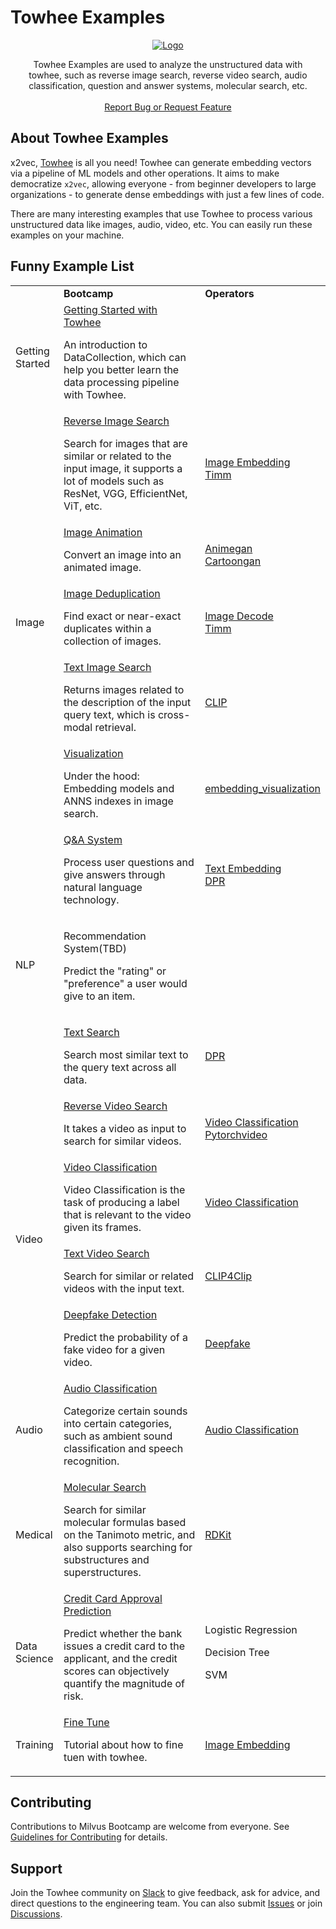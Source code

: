# Towhee Examples
<p align="center">
  <a href="https://github.com/towhee-io/towhee">
    <img src="https://github.com/towhee-io/towhee/raw/main/towhee_logo.png#gh-light-mode-only" alt="Logo">
  </a>
  <p align="center" style="padding-left: 10px; padding-right: 10px">
      Towhee Examples are used to analyze the unstructured data with towhee, such as reverse image search, reverse video search, audio classification, question and answer systems, molecular search, etc.
    <br />
    <br />
    <a href="https://github.com/towhee-io/towhee/issues">Report Bug or Request Feature</a>
  </p>
</p>


## About Towhee Examples

x2vec, [Towhee](https://github.com/towhee-io/towhee) is all you need! Towhee can generate embedding vectors via a pipeline of ML models and other operations. It aims to make democratize `x2vec`, allowing everyone - from beginner developers to large organizations - to generate dense embeddings with just a few lines of code.



There are many interesting examples that use Towhee to process various unstructured data like images, audio, video, etc. You can easily run these examples on your machine.

## Funny Example List

<table>
    <tr>
        <td><b></b></td>
        <td width="60%"><b>Bootcamp</b></td>
        <td><b>Operators</b></td>
    </tr>
    <tr>
        <td rowspan="1">Getting Started</td>
        <td ><a href="data_collection">Getting Started with Towhee</a>
             <p>An introduction to DataCollection, which can help you better learn the data processing pipeline with Towhee.</p>
        </td>
        <td >
            <a></a>
        </td>
    </tr>
    <tr>
        <td rowspan="5">Image</td>
        <td ><a href="image/reverse_image_search">Reverse Image Search</a><br />
             <p>Search for images that are similar or related to the input image, it supports a lot of models such as ResNet, VGG, EfficientNet, ViT, etc.</p>
        </td>
        <td >
            <a href="https://towhee.io/operators?limit=30&page=1&filter=1%3Aimage-embedding">Image Embedding</a><br />
            <a href="https://towhee.io/image-embedding/timm">Timm</a><br />
        </td>
    </tr>
    <tr>
        <td >
            <a href="image/image_animation">Image Animation</a><br />
            <p>Convert an image into an animated image.</p>
        </td>
        <td >
            <a href="https://towhee.io/img2img-translation/animegan">Animegan</a><br />
            <a href="https://towhee.io/img2img-translation/cartoongan">Cartoongan</a><br />
        </td>
    </tr>
    <tr>
        <td >
            <a href="image/image_deduplication">Image Deduplication</a><br />
            <p>Find exact or near-exact duplicates within a collection of images.</p>
        </td>
        <td >
            <a href="https://towhee.io/towhee/image-decode">Image Decode</a><br />
            <a href="https://towhee.io/image-embedding/timm">Timm</a><br />
        </td>
    </tr>
    <tr>
        <td >
            <a href="image/text_image_search">Text Image Search</a><br />
            <p>Returns images related to the description of the input query text, which is cross-modal retrieval.</p>
        </td>
        <td >
            <a href="https://towhee.io/towhee/clip">CLIP</a><br />
        </td>
    <tr>
        <td >
            <a href="image/visualization">Visualization</a><br />
            <p>Under the hood: Embedding models and ANNS indexes in image search.</p>
        </td>
        <td >
            <a href="https://github.com/towhee-io/towhee/tree/main/towhee/models/visualization">embedding_visualization</a><br />
        </td>
    </tr>
    <tr>
        <td rowspan="3">NLP</td>
        <td ><a href="nlp/question_answering">Q&A System</a><br />
             <p>Process user questions and give answers through natural language technology.</p>
        </td>
        <td >
            <a href="https://towhee.io/operators?limit=30&page=1&filter=1%3Atext-embedding">Text Embedding</a><br />
            <a href="https://towhee.io/text-embedding/dpr">DPR</a><br />
        </td>
    </tr>
    <tr>
        <td >
            <p>Recommendation System(TBD)</p>
            <p>Predict the "rating" or "preference" a user would give to an item.</p>
        </td>
        <td >
            <a></a>
        </td>
    </tr>
    <tr>
        <td >
          <p><a href="nlp/text_search">Text Search</a></p>
            <p>Search most similar text to the query text across all data. </p>
        </td>
        <td >
          <a href="https://towhee.io/text-embedding/dpr">DPR</a><br />
        </td>
    </tr>
    <tr>
        <td rowspan="4">Video</td>
        <td ><a href="video/reverse_video_search">Reverse Video Search</a><br />
             <p>It takes a video as input to search for similar videos.</p>
        </td>
        <td >
            <a href="https://towhee.io/video-classification?index=1&size=30&type=2">Video Classification</a><br />
            <a href="https://towhee.io/video-classification/pytorchvideo">Pytorchvideo</a><br />
        </td>
    </tr>
    <tr>
        <td >
            <a href="video/video_tagging">Video Classification</a>
            <p>Video Classification is the task of producing a label that is relevant to the video given its frames.</p>
        </td>
        <td >
            <a href="https://towhee.io/video-classification?index=1&size=30&type=2">Video Classification</a><br />
        </td>
    </tr>
    <tr>
        <td >
            <a href="video/text_video_retrieval">Text Video Search</a><br />
            <p>Search for similar or related videos with the input text.</p>
        </td>
        <td >
            <a href="https://towhee.io/towhee/clip4clip">CLIP4Clip</a><br />
        </td>
    </tr>
    <tr>
        <td >
            <a href="video/deepfake_detection">Deepfake Detection</a><br />
            <p>Predict the probability of a fake video for a given video.</p>
        </td>
        <td >
            <a href="https://towhee.io/towhee/deepfake">Deepfake</a><br />
        </td>
    </tr>
    <tr>
        <td rowspan="1">Audio</td>
        <td ><a href="audio/audio_classification">Audio Classification</a></br>
             <p>Categorize certain sounds into certain categories, such as ambient sound classification and speech recognition.</p>
        </td>
        <td >
            <a href="https://towhee.io/operators?limit=30&page=1&filter=1%3Aaudio-classification">Audio Classification</a>
        </td>
    </tr>
    <tr>
        <td rowspan="1">Medical</td>
        <td ><a href="medical/molecular_search">Molecular Search</a>
             <p>Search for similar molecular formulas based on the Tanimoto metric, and also supports searching for substructures and superstructures.</p>
        </td>
        <td >
            <a href="https://towhee.io/molecular-fingerprinting/rdkit">RDKit</a>
        </td>
    </tr>
    <tr>
        <td rowspan="1">Data Science</td>
        <td ><a href="data_science/credit_card_approval_prediction">Credit Card Approval Prediction</a>
             <p>Predict whether the bank issues a credit card to the applicant, and the credit scores can objectively quantify the magnitude of risk.</p>
        </td>
        <td >
            <p>Logistic Regression</p>
          	<p>Decision Tree</p>
          	<p>SVM</p>
        </td>
    </tr>
    <tr>
        <td rowspan="1">Training</td>
        <td ><a href="fine_tune">Fine Tune</a></br>
             <p>Tutorial about how to fine tuen with towhee.</p>
        </td>
        <td >
            <a href="https://towhee.io/operators?limit=30&page=1&filter=1%3Aimage-embedding">Image Embedding</a>
        </td>
    </tr>


</table>




## Contributing

Contributions to Milvus Bootcamp are welcome from everyone. See [Guidelines for Contributing](https://github.com/towhee-io/towhee/blob/main/CONTRIBUTING.md) for details.

## Support

Join the Towhee community on [Slack](https://join.slack.com/t/towheeio/shared_invite/zt-19xhoo736-PhIYh~hwOBsDSy5ZvGWJxA) to give feedback, ask for advice, and direct questions to the engineering team. You can also submit [Issues](https://github.com/towhee-io/towhee/issues) or join [Discussions](https://github.com/towhee-io/towhee/discussions).
